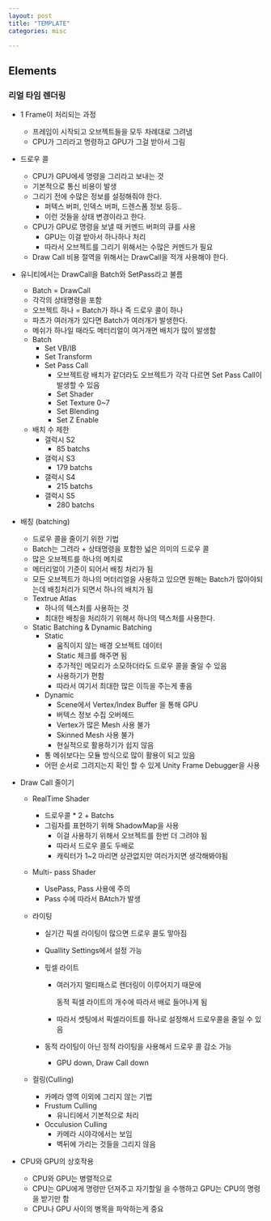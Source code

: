 ```yaml
---
layout: post
title: "TEMPLATE"
categories: misc

---
```




## Elements



### 리얼 타임 렌더링

- 1 Frame이 처리되는 과정
  - 프레임이 시작되고 오브젝트들을 모두 차례대로 그려냄
  - CPU가 그리라고 명령하고 GPU가 그걸 받아서 그림
  
- 드로우 콜
  - CPU가 GPU에세 명령을 그리라고 보내는 것
  - 기본적으로 통신 비용이 발생
  - 그리기 전에 수많은 정보를 설정해줘야 한다.
    - 퍼텍스 버퍼, 인덱스 버퍼, 드렌스폼 정보 등등..
    - 이런 것들을 상태 변경이라고 한다.
  - CPU가 GPU로 명령을 보낼 때 커멘드 버퍼의 큐를 사용
    - GPU는 이걸 받아서 하나하나 처리
    - 따라서 오브젝트를 그리기 위해서는 수많은 커멘드가 필요
  - Draw Call 비용 절역을 위해서는 DrawCall을 적개 사용해야 한다.
  
- 유니티에서는 DrawCall을 Batch와 SetPass라고 불름

  - Batch = DrawCall
  - 각각의 상태명령을 포함
  - 오브젝트 하나 = Batch가 하나 즉 드로우 콜이 하나
  - 파츠가 여러개가 있다면 Batch가 여러개가 발생한다.
  - 메쉬가 하나일 때라도 메터리얼이 여거개면 배치가 많이 발생함
  - Batch
    - Set VB/IB
    - Set Transform
    - Set Pass Call
      - 오브젝트랑 배치가 같더라도 오브젝트가 각각 다르면 Set Pass Call이 발생할 수 있음
      - Set Shader
      - Set Texture 0~7
      - Set Blending
      - Set Z Enable
  - 배치 수 제한
    - 갤럭시 S2
      - 85 batchs
    - 갤럭시 S3
      - 179 batchs
    - 갤럭시 S4
      - 215 batchs
    - 갤럭시 S5
      - 280 batchs

- 배칭 (batching)

  - 드로우 콜을 줄이기 위한 기법
  - Batch는 그려라 + 상태명령을 포함한 넓은 의미의 드로우 콜
  - 많은 오브젝트를 하나의 메치로
  - 메터리얼이 기준이 되어서 배칭 처리가 됨
  - 모든 오브젝트가 하나의 머터리얼을 사용하고 있으면 원해는 Batch가 많아야되는데 배칭처리가 
    되면서 하나의 배치가 됨
  - Textrue Atlas
    - 하나의 텍스처를 사용하는 것
    - 최대한 배칭을 처리하기 위해서 하나의 텍스처를 사용한다.
  - Static Batching & Dynamic Batching
    - Static
      - 움직이지 않는 배경 오브젝트 데이터
      - Static 체크를 해주면 됨
      - 추가적인 메모리가 소모하더라도 드로우 콜을 줄일 수 있음
      - 사용하기가 편함
      - 따라서 여기서 최대한 많은 이득을 주는게 좋음
    - Dynamic
      - Scene에서 Vertex/Index Buffer 을 통해 GPU
      - 버텍스 정보 수집 오버헤드
      - Vertex가 많은 Mesh 사용 불가
      - Skinned Mesh 사용 불가
      - 현실적으로 활용하기가 쉽지 않음
    - 통 메쉬보다는 모듈 방식으로 많이 활용이 되고 있음
    - 어떤 순서로 그려지는지 확인 할 수 있게
      Unity Frame Debugger을 사용

- Draw Call 줄이기

  - RealTime Shader

    - 드로우콜  * 2 + Batchs
    - 그림자를 표현하기 위해 ShadowMap을 사용
      - 이걸 사용하기 위해서 오브젝트를 한번 더 그려야 됨
      - 따라서 드로우 콜도 두배로
      - 캐릭터가 1~2 마리면 상관없지만 여러가지면 생각해봐야됨

  - Multi- pass Shader

    - UsePass, Pass 사용에 주의
    - Pass 수에 따라서 BAtch가 발생

  - 라이팅

    - 실기간 픽셀 라이팅이 많으면 드로우 콜도 맣아짐

    - Quallity Settings에서 설정 가능

    - 픿셀 라이트

      - 여러가지 멀티패스로 렌더링이 이루어지기 때문에

        동적 픽셀 라이트의 개수에 따라서 배로 들어나게 됨

      - 따라서 셋팅에서 픽셀라이트를 하나로 설정해서 드로우콜을 줄일 수 있음

    - 동적 라이팅이 아닌 정적 라이팅을 사용해서 드로우 콜 감소 가능

      - GPU down, Draw Call down

  - 컬링(Culling)

    - 카메라 영역 이외에 그리지 않는 기법
    - Frustum Culling
      - 유니티에서 기본적으로 처리
    - Occulusion Culling
      - 카메라 시야각에서는 보임
      - 벽뒤에 가리는 것들을 그리지 않음

- CPU와 GPU의 상호작용
  - CPU와 GPU는 병렬적으로
  - CPU는 GPU에게 명령만 던져주고 자기할일 을 수행하고 
    GPU는 CPU의 명령을 받기만 함
  - CPU나 GPU 사이의 병목을 파악하는게 중요
  